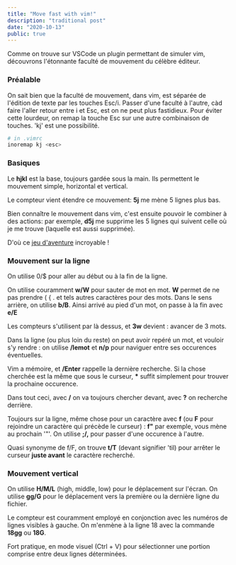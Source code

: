 ```yaml
---
title: "Move fast with vim!"
description: "traditional post"
date: "2020-10-13"
public: true
---
```


Comme on trouve sur VSCode un plugin permettant de simuler vim, découvrons l'étonnante faculté de mouvement du célèbre éditeur.

### Préalable

On sait bien que la faculté de mouvement, dans vim, est séparée de l'édition de texte par les touches Esc/i. Passer d'une faculté à l'autre, càd faire l'aller retour entre i et Esc, est on ne peut plus fastidieux. Pour éviter cette lourdeur, on remap la touche Esc sur une autre combinaison de touches. 'kj' est une possibilité.

```sh
# in .vimrc
inoremap kj <esc> 
```

### Basiques

Le **hjkl** est la base, toujours gardée sous la main. Ils permettent le mouvement simple, horizontal et vertical.

Le compteur vient étendre ce mouvement: **5j** me mène 5 lignes plus bas.

Bien connaître le mouvement dans vim, c'est ensuite pouvoir le combiner à des actions: par exemple, 
**d5j** me supprime les 5 lignes qui suivent celle où je me trouve (laquelle est aussi supprimée).

D'où ce [jeu d'aventure](https://vim-adventures.com) incroyable !

### Mouvement sur la ligne

On utilise 0/$ pour aller au début ou à la fin de la ligne.

On utilise couramment **w/W** pour sauter de mot en mot. **W** permet de ne pas prendre ( { . et tels autres caractères pour des mots. Dans le sens arrière, on utilise **b/B**. Ainsi arrivé au pied d'un mot, on passe à la fin avec **e/E**

Les compteurs s'utilisent par là dessus, et **3w** devient : avancer de 3 mots.

Dans la ligne (ou plus loin du reste) on peut avoir repéré un mot, et vouloir s'y rendre : on utilise **/lemot** et **n/p** pour naviguer entre ses occurences éventuelles.

Vim a mémoire, et **/Enter** rappelle la dernière recherche. Si la chose cherchée est la même que sous le curseur, **\*** suffit simplement pour trouver la prochaine occurence. 

Dans tout ceci, avec **/** on va toujours chercher devant, avec **?** on recherche derrière.

Toujours sur la ligne, même chose pour un caractère avec **f** (ou **F** pour rejoindre un caractère qui précède le curseur) : **f"** par exemple, vous mène au prochain '"'. On utilise **;/,** pour passer d'une occurence à l'autre.

Quasi synonyme de f/F, on trouve **t/T** (devant signifier 'til) pour arrêter le curseur **juste avant** le caractère recherché.

### Mouvement vertical

On utilise **H/M/L** (high, middle, low) pour le déplacement sur l'écran.
On utilise **gg/G** pour le déplacement vers la première ou la dernière ligne du fichier.

Le compteur est couramment employé en conjonction avec les numéros de lignes visibles à gauche. On m'enmène à la ligne 18 avec la commande **18gg** ou **18G**.

Fort pratique, en mode visuel (Ctrl + V) pour sélectionner une portion comprise entre deux lignes déterminées.
